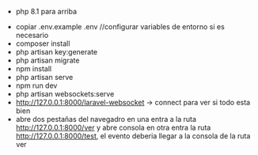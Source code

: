 * php 8.1 para arriba
- copiar .env.example .env //configurar variables de entorno si es necesario
- composer install
- php artisan key:generate
- php artisan migrate
- npm install
- php artisan serve
- npm run dev
- php artisan websockets:serve
- http://127.0.0.1:8000/laravel-websocket -> connect para ver si todo esta bien 
- abre dos pestañas del navegadro en una entra a la ruta http://127.0.0.1:8000/ver y abre consola en otra entra la ruta http://127.0.0.1:8000/test, el evento deberia llegar a la consola de la ruta ver
